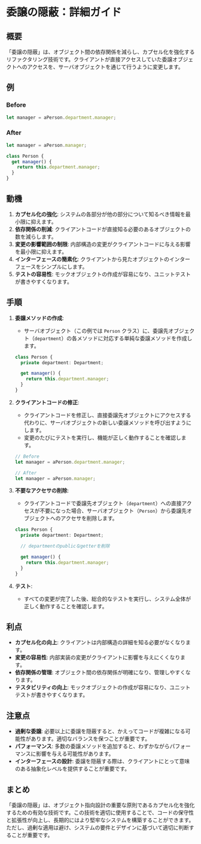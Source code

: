 # 委譲の隠蔽：詳細ガイド

## 概要

「委譲の隠蔽」は、オブジェクト間の依存関係を減らし、カプセル化を強化するリファクタリング技術です。クライアントが直接アクセスしていた委譲オブジェクトへのアクセスを、サーバオブジェクトを通じて行うように変更します。

## 例

### Before

```typescript
let manager = aPerson.department.manager;
```

### After

```typescript
let manager = aPerson.manager;

class Person {
  get manager() {
    return this.department.manager;
  }
}
```

## 動機

1. **カプセル化の強化**: システムの各部分が他の部分について知るべき情報を最小限に抑えます。
2. **依存関係の削減**: クライアントコードが直接知る必要のあるオブジェクトの数を減らします。
3. **変更の影響範囲の制限**: 内部構造の変更がクライアントコードに与える影響を最小限に抑えます。
4. **インターフェースの簡素化**: クライアントから見たオブジェクトのインターフェースをシンプルにします。
5. **テストの容易性**: モックオブジェクトの作成が容易になり、ユニットテストが書きやすくなります。

## 手順

1. **委譲メソッドの作成**:

   - サーバオブジェクト（この例では `Person` クラス）に、委譲先オブジェクト（`department`）の各メソッドに対応する単純な委譲メソッドを作成します。

   ```typescript
   class Person {
     private department: Department;

     get manager() {
       return this.department.manager;
     }
   }
   ```

2. **クライアントコードの修正**:

   - クライアントコードを修正し、直接委譲先オブジェクトにアクセスする代わりに、サーバオブジェクトの新しい委譲メソッドを呼び出すようにします。
   - 変更のたびにテストを実行し、機能が正しく動作することを確認します。

   ```typescript
   // Before
   let manager = aPerson.department.manager;

   // After
   let manager = aPerson.manager;
   ```

3. **不要なアクセサの削除**:

   - クライアントコードで委譲先オブジェクト（`department`）への直接アクセスが不要になった場合、サーバオブジェクト（`Person`）から委譲先オブジェクトへのアクセサを削除します。

   ```typescript
   class Person {
     private department: Department;

     // departmentのpublicなgetterを削除

     get manager() {
       return this.department.manager;
     }
   }
   ```

4. **テスト**:
   - すべての変更が完了した後、総合的なテストを実行し、システム全体が正しく動作することを確認します。

## 利点

- **カプセル化の向上**: クライアントは内部構造の詳細を知る必要がなくなります。
- **変更の容易性**: 内部実装の変更がクライアントに影響を与えにくくなります。
- **依存関係の管理**: オブジェクト間の依存関係が明確になり、管理しやすくなります。
- **テスタビリティの向上**: モックオブジェクトの作成が容易になり、ユニットテストが書きやすくなります。

## 注意点

- **過剰な委譲**: 必要以上に委譲を隠蔽すると、かえってコードが複雑になる可能性があります。適切なバランスを保つことが重要です。
- **パフォーマンス**: 多数の委譲メソッドを追加すると、わずかながらパフォーマンスに影響を与える可能性があります。
- **インターフェースの設計**: 委譲を隠蔽する際は、クライアントにとって意味のある抽象化レベルを提供することが重要です。

## まとめ

「委譲の隠蔽」は、オブジェクト指向設計の重要な原則であるカプセル化を強化するための有効な技術です。この技術を適切に使用することで、コードの保守性と拡張性が向上し、長期的にはより堅牢なシステムを構築することができます。ただし、過剰な適用は避け、システムの要件とデザインに基づいて適切に判断することが重要です。
